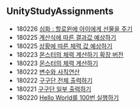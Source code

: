 ﻿## UnityStudyAssignments

 * 180226 [심화 : 할로윈에 아이에게 선물을 주기](Tasks/180226)
 * 180225 [계산식에 따른 결과값 예상하기](Tasks/180225_2) 
 * 180225 [상황에 따른 체력 값 예상하기](Tasks/180225)
 * 180223 [몬스터의 체력 계산하기 확장 버전](Tasks/180223_2)
 * 180223 [몬스터의 체력 계산하기](Tasks/180223)
 * 180222 [변수와 사칙연산](Tasks/180222_2)
 * 180222 [구구단 전체 출력하기](Tasks/180222)
 * 180221 [구구단 일부 출력하기](Tasks/180221)
 * 180220 [Hello World를 100번 실행하기](Tasks/180220)
 